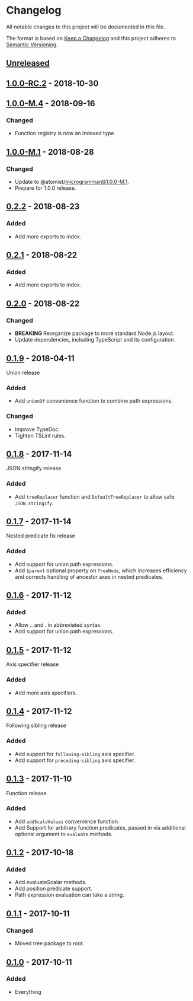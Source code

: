 # Changelog

All notable changes to this project will be documented in this file.

The format is based on [Keep a Changelog](http://keepachangelog.com/)
and this project adheres to [Semantic Versioning](http://semver.org/).

## [Unreleased](https://github.com/atomist/tree-path-ts/compare/1.0.0-RC.2...HEAD)

## [1.0.0-RC.2](https://github.com/atomist/tree-path-ts/compare/1.0.0-M.4...1.0.0-RC.2) - 2018-10-30

## [1.0.0-M.4](https://github.com/atomist/tree-path-ts/compare/1.0.0...1.0.0-M.4) - 2018-09-16

### Changed

- Function registry is now an indexed type

## [1.0.0-M.1](https://github.com/atomist/tree-path-ts/compare/0.2.2...1.0.0-M.1) - 2018-08-28

### Changed

-   Update to @atomist/microgrammar@1.0.0-M.1.
-   Prepare for 1.0.0 release.

## [0.2.2](https://github.com/atomist/tree-path-ts/compare/0.2.1...0.2.2) - 2018-08-23

### Added

-   Add more exports to index.

## [0.2.1](https://github.com/atomist/tree-path-ts/compare/0.2.0...0.2.1) - 2018-08-22

### Added

-   Add more exports to index.

## [0.2.0](https://github.com/atomist/tree-path-ts/compare/0.1.9...0.2.0) - 2018-08-22

### Changed

-   **BREAKING** Reorganize package to more standard Node.js layout.
-   Update dependencies, including TypeScript and its configuration.

## [0.1.9](https://github.com/atomist/tree-path-ts/compare/0.1.8...0.1.9) - 2018-04-11

Union release

### Added

-   Add `unionOf` convenience function to combine path expressions.

### Changed

-   Improve TypeDoc.
-   Tighten TSLint rules.

## [0.1.8](https://github.com/atomist/tree-path-ts/compare/0.1.7...0.1.8) - 2017-11-14

JSON.stringify release

### Added

-   Add `treeReplacer` function and `DefaultTreeReplacer` to allow
    safe `JSON.stringify`.

## [0.1.7](https://github.com/atomist/tree-path-ts/compare/0.1.6...0.1.7) - 2017-11-14

Nested predicate fix release

### Added

-   Add support for union path expressions.
-   Add `$parent` optional property on `TreeNode`, which increases
    efficiency and corrects handling of ancestor axes in nested
    predicates.

## [0.1.6](https://github.com/atomist/tree-path-ts/compare/0.1.5...0.1.6) - 2017-11-12

### Added

-   Allow .. and . in abbreviated syntax.
-   Add support for union path expressions.


## [0.1.5](https://github.com/atomist/tree-path-ts/compare/0.1.4...0.1.5) - 2017-11-12

Axis specifier release

### Added

-   Add more axis specifiers.

## [0.1.4](https://github.com/atomist/tree-path-ts/compare/0.1.3...0.1.4) - 2017-11-12

Following sibling release

### Added

-   Add support for `following-sibling` axis specifier.
-   Add support for `preceding-sibling` axis specifier.


## [0.1.3](https://github.com/atomist/tree-path-ts/compare/0.1.2...0.1.3) - 2017-11-10

Function release

### Added

-   Add `addScalaValues` convenience function.
-   Add Support for arbitrary function predicates, passed in via
    additional optional argument to `evaluate` methods.

## [0.1.2](https://github.com/atomist/tree-path-ts/compare/0.1.1...0.1.2) - 2017-10-18

### Added

-   Add evaluateScalar methods.
-   Add position predicate support.
-   Path expression evaluation can take a string.

## [0.1.1](https://github.com/atomist/tree-path-ts/compare/0.1.0...0.1.1) - 2017-10-11

### Changed

-   Moved tree package to root.

## [0.1.0](https://github.com/atomist/tree-path-ts/tree/0.1.0) - 2017-10-11

### Added

-   Everything
